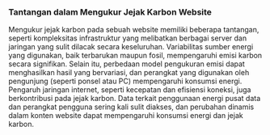### Tantangan dalam Mengukur Jejak Karbon Website

Mengukur jejak karbon pada sebuah website memiliki beberapa tantangan, seperti kompleksitas infrastruktur yang melibatkan berbagai server dan jaringan yang sulit dilacak secara keseluruhan. Variabilitas sumber energi yang digunakan, baik terbarukan maupun fosil, mempengaruhi emisi karbon secara signifikan. Selain itu, perbedaan model pengukuran emisi dapat menghasilkan hasil yang bervariasi, dan perangkat yang digunakan oleh pengunjung (seperti ponsel atau PC) mempengaruhi konsumsi energi. Pengaruh jaringan internet, seperti kecepatan dan efisiensi koneksi, juga berkontribusi pada jejak karbon. Data terkait penggunaan energi pusat data dan perangkat pengguna sering kali sulit diakses, dan perubahan dinamis dalam konten website dapat mempengaruhi konsumsi energi dan jejak karbon.
